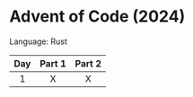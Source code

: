 # Advent of Code (2024)

Language: Rust

| Day | Part 1 | Part 2 |
| :-: | :----: | :----: |
| 1   |      X |      X |
